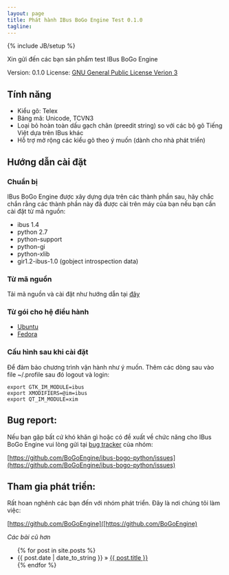 ```yaml
---
layout: page
title: Phát hành IBus BoGo Engine Test 0.1.0
tagline: 
---
```

{% include JB/setup %}

Xin gửi đến các bạn sản phẩm test IBus BoGo Engine

Version: 0.1.0
License: [GNU General Public License Verion 3](http://www.gnu.org/licenses/gpl-3.0.txt)

## Tính năng

* Kiểu gõ: Telex
* Bảng mã: Unicode, TCVN3
* Loại bỏ hoàn toàn dấu gạch chân (preedit string) so với các bộ gõ Tiếng Việt dựa trên IBus khác
* Hỗ trợ mở rộng các kiểu gõ theo ý muốn (dành cho nhà phát triển)

## Hướng dẫn cài đặt

### Chuẩn bị

IBus BoGo Engine được xây dựng dựa trên các thành phần sau, hãy chắc
chắn rằng các thành phần này đã được cài trên máy của bạn nếu bạn cần
cài đặt từ mã nguồn:

* ibus 1.4
* python 2.7
* python-support
* python-gi
* python-xlib
* gir1.2-ibus-1.0 (gobject introspection data)

### Từ mã nguồn

Tải mã nguồn và cài đặt như hướng dẫn tại
[đây](https://github.com/BoGoEngine/ibus-bogo-python/tree/new_engine)

### Từ gói cho hệ điều hành

* [Ubuntu]()
* [Fedora]()

### Cấu hình sau khi cài đặt

Để đảm bảo chương trình vận hành như ý muốn. Thêm các dòng sau vào
file ~/.profile sau đó logout và login:
    
    export GTK_IM_MODULE=ibus
    export XMODIFIERS=@im=ibus
    export QT_IM_MODULE=xim
    
## Bug report:
 
Nếu bạn gặp bất cứ khó khăn gì hoặc có đề xuất về chức năng cho IBus
BoGo Engine vui lòng gửi tại [bug tracker](https://github.com/BoGoEngine/ibus-bogo-python/issues) của nhóm:

[https://github.com/BoGoEngine/ibus-bogo-python/issues](https://github.com/BoGoEngine/ibus-bogo-python/issues)


## Tham gia phát triển:

Rất hoan nghênh các bạn đến với nhóm phát triển. Đây là nơi chúng tôi làm việc:

[https://github.com/BoGoEngine]([https://github.com/BoGoEngine)
    

_Các bài cũ hơn_


<ul class="posts">
  {% for post in site.posts %}
    <li><span>{{ post.date | date_to_string }}</span> &raquo; <a href="{{ BASE_PATH }}{{ post.url }}">{{ post.title }}</a></li>
  {% endfor %}
</ul>


